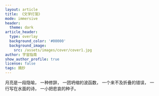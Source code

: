 ```yaml
---
layout: article
title: 《文学灯笼》
mode: immersive
header:
  theme: dark
article_header:
  type: overlay
  background_color: '#00000'
  background_image:
    src: /assets/images/cover/cover1.jpg
author: 宇宙指南
show_author_profile: true
license: false
tags: 摘抄
---
```


月亮是一段隐喻，
一种修辞，
一团坍缩的波函数，
一个来不及折叠的错误，
一行写在水面的诗，
一小把悲哀的种子。
<!--more-->
